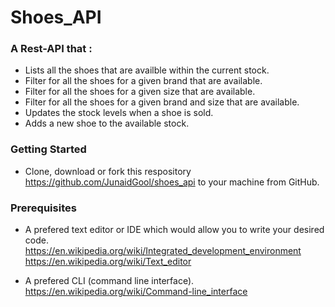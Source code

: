# Shoes_API
### A Rest-API that :
* Lists all the shoes that are availble within the current stock.
* Filter for all the shoes for a given brand that are available.
* Filter for all the shoes for a given size that are available.
* Filter for all the shoes for a given brand and size that are available.
* Updates the stock levels when a shoe is sold.
* Adds a new shoe to the available stock.

### Getting Started
* Clone, download or fork this respository https://github.com/JunaidGool/shoes_api to your machine from GitHub.

### Prerequisites
* A prefered text editor or IDE which would allow you to write your desired code.
  https://en.wikipedia.org/wiki/Integrated_development_environment
  https://en.wikipedia.org/wiki/Text_editor
  
* A prefered CLI (command line interface).
  https://en.wikipedia.org/wiki/Command-line_interface




